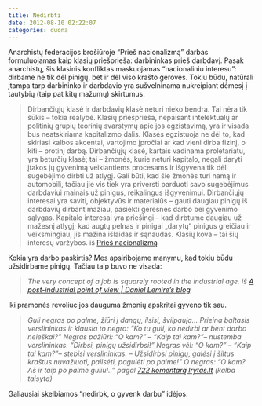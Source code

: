 ```yaml
---
title: Nedirbti
date: 2012-08-10 02:22:07
categories: duona
---
```


Anarchistų federacijos brošiūroje “Prieš nacionalizmą” darbas formuluojamas kaip klasių priešprieša: darbininkas prieš darbdavį. Pasak anarchistų, šis klasinis konfliktas maskuojamas “nacionaliniu interesu”: dirbame ne tik dėl pinigų, bet ir dėl viso krašto gerovės. Tokiu būdu, natūrali įtampa tarp darbininko ir darbdavio yra sušvelninama nukreipiant dėmesį į tautybių (taip pat kitų mažumų) skirtumus.

> Dirbančiųjų klasė ir darbdavių klasė neturi nieko bendra. Tai nėra tik šūkis – tokia realybė. Klasių priešprieša, nepaisant intelektualų ar politinių grupių teorinių svarstymų apie jos egzistavimą, yra ir visada bus neatskiriama kapitalizmo dalis. Klasės egzistuoja ne dėl to, kad skiriasi kalbos akcentai, vartojimo įpročiai ar kad vieni dirba fizinį, o kiti – protinį darbą. Dirbančiųjų klasė, kartais vadinama proletariatu, yra beturčių klasė; tai – žmonės, kurie neturi kapitalo, negali daryti įtakos jų gyvenimą veikiantiems procesams ir išgyvena tik dėl sugebėjimo dirbti už atlygį. Gali būti, kad šie žmonės turi namą ir automobilį, tačiau jie vis tiek yra priversti parduoti savo sugebėjimus darbdaviui mainais už pinigus, reikalingus išgyvenimui. Dirbančiųjų interesai yra saviti, objektyvūs ir materialūs – gauti daugiau pinigų iš darbdavių dirbant mažiau, pasiekti geresnes darbo bei gyvenimo sąlygas. Kapitalo interesai yra priešingi – kad dirbtume daugiau už mažesnį atlygį; kad augtų pelnas ir pinigai „darytų“ pinigus greičiau ir veiksmingiau, jis mažina išlaidas ir sąnaudas. Klasių kova – tai šių interesų varžybos. iš [Prieš nacionalizmą](http://anarchija.lt/component/content/article/102-brosiura-pries-nacionalizma/37896-anarchistu-federacija-brosiura-pries-nacionalizma-2)

Kokia yra darbo paskirtis? Mes apsiribojame manymu, kad tokiu būdu užsidirbame pinigų. Tačiau taip buvo ne visada:

> *The very concept of a job is squarely rooted in the industrial age.* *iš [A post-industrial point of view | Daniel Lemire’s blog](http://lemire.me/blog/archives/2012/08/03/a-post-industrial-point-of-view/)*

Iki pramonės revoliucijos dauguma žmonių apskritai gyveno tik sau.

> *Guli negras po palme, žiūri į dangų, ilsisi, švilpauja… Prieina baltasis verslininkas ir klausia to negro: “Ko tu guli, ko nedirbi ar bent darbo neieškai?” Negras pažiūri: “O kam?” – “Kaip tai kam?”– nustemba verslininkas. “Dirbsi, pinigų užsidirbsi!” Negras vėl: “O kam?” – “Kaip tai kam?”– stebisi verslininkas. – Užsidirbsi pinigų, galėsi į šiltus kraštus nuvažiuoti, pailsėti, pagulėti po palme!" O negras: “O kam? Aš ir taip po palme guliu!..”* *pagal [722 komentarą lrytas.lt](http://www.lrytas.lt/?id=13285050471326995449&view=6&p=11) (kalba taisyta)*

Galiausiai skelbiamos “nedirbk, o gyvenk darbu” idėjos.
